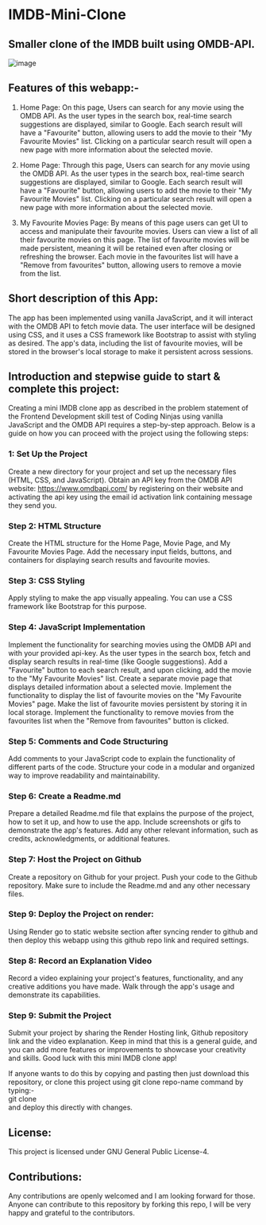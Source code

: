 # IMDB-Mini-Clone
##  Smaller clone of the IMDB built using OMDB-API.
![image](https://github.com/DataWorker2001/IMDB-Mini-Clone/assets/123379937/f6aa64c6-6c42-4e98-ae65-da31c04acf6a)

## Features of this webapp:-
1) Home Page: On this page, Users can search for any movie using the OMDB API.
As the user types in the search box, real-time search suggestions are displayed, similar to Google.
Each search result will have a "Favourite" button, allowing users to add the movie to their "My Favourite Movies" list.
Clicking on a particular search result will open a new page with more information about the selected movie.

2) Home Page:
Through this page, Users can search for any movie using the OMDB API.
As the user types in the search box, real-time search suggestions are displayed, similar to Google.
Each search result will have a "Favourite" button, allowing users to add the movie to their "My Favourite Movies" list.
Clicking on a particular search result will open a new page with more information about the selected movie.

3) My Favourite Movies Page:
By means of this page users can get UI to access and manipulate their favourite movies. Users can view a list of all their favourite movies on this page.
The list of favourite movies will be made persistent, meaning it will be retained even after closing or refreshing the browser.
Each movie in the favourites list will have a "Remove from favourites" button, allowing users to remove a movie from the list.

## Short description of this App:
The app has been implemented using vanilla JavaScript, and it will interact with the OMDB API to fetch movie data. The user interface will be designed using CSS, and it uses a CSS framework like Bootstrap to assist with styling as desired. The app's data, including the list of favourite movies, will be stored in the browser's local storage to make it persistent across sessions.

## Introduction and stepwise guide to start & complete this project:
Creating a mini IMDB clone app as described in the problem statement of the Frontend Development skill test of Coding Ninjas using vanilla JavaScript and the OMDB API requires a step-by-step approach. 
Below is a guide on how you can proceed with the project using the following steps:

### 1: Set Up the Project
Create a new directory for your project and set up the necessary files (HTML, CSS, and JavaScript).
Obtain an API key from the OMDB API website: https://www.omdbapi.com/ by registering on their website and activating the api key using the email id activation link containing message they send you.
### Step 2: HTML Structure
Create the HTML structure for the Home Page, Movie Page, and My Favourite Movies Page.
Add the necessary input fields, buttons, and containers for displaying search results and favourite movies.
### Step 3: CSS Styling
Apply styling to make the app visually appealing. You can use a CSS framework like Bootstrap for this purpose.
### Step 4: JavaScript Implementation
Implement the functionality for searching movies using the OMDB API and with your provided api-key.
As the user types in the search box, fetch and display search results in real-time (like Google suggestions).
Add a "Favourite" button to each search result, and upon clicking, add the movie to the "My Favourite Movies" list.
Create a separate movie page that displays detailed information about a selected movie.
Implement the functionality to display the list of favourite movies on the "My Favourite Movies" page.
Make the list of favourite movies persistent by storing it in local storage.
Implement the functionality to remove movies from the favourites list when the "Remove from favourites" button is clicked.
### Step 5: Comments and Code Structuring
Add comments to your JavaScript code to explain the functionality of different parts of the code.
Structure your code in a modular and organized way to improve readability and maintainability.
### Step 6: Create a Readme.md
Prepare a detailed Readme.md file that explains the purpose of the project, how to set it up, and how to use the app.
Include screenshots or gifs to demonstrate the app's features.
Add any other relevant information, such as credits, acknowledgments, or additional features.
### Step 7: Host the Project on Github
Create a repository on Github for your project.
Push your code to the Github repository.
Make sure to include the Readme.md and any other necessary files.
### Step 9: Deploy the Project on render:
Using Render go to static website section after syncing render to github and then deploy this webapp using this github repo link and required settings.
### Step 8: Record an Explanation Video
Record a video explaining your project's features, functionality, and any creative additions you have made.
Walk through the app's usage and demonstrate its capabilities.
### Step 9: Submit the Project
Submit your project by sharing the Render Hosting link, Github repository link and the video explanation.
Keep in mind that this is a general guide, and you can add more features or improvements to showcase your creativity and skills. Good luck with this mini IMDB clone app!

If anyone wants to do this by copying and pasting then just download this repository, or clone this project using git clone repo-name command by typing:-<br/>
git clone <br/>
and deploy this directly with changes.

## License: 
This project is licensed under GNU General Public License-4.

## Contributions:
Any contributions are openly welcomed and I am looking forward for those. Anyone can contribute to this repository by forking this repo, I will be very happy and grateful to the contributors. 






